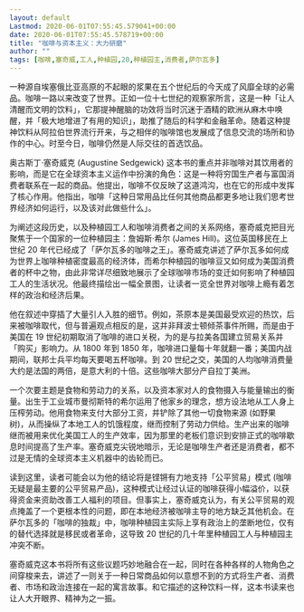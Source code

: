 ```yaml
---
layout: default
Lastmod: 2020-06-01T07:55:45.579041+00:00
date: 2020-06-01T07:55:45.578719+00:00
title: "咖啡与资本主义：大力研磨"
author: ""
tags: [咖啡,塞奇威,工人,种植园,20,种植园主,消费者,萨尔瓦多]
---
```


一种源自埃塞俄比亚高原的不起眼的浆果在五个世纪后的今天成了风靡全球的必需品。咖啡一路以来改变了世界。正如一位十七世纪的观察家所言，这是一种「让人清醒而文明的饮料」，它那提神醒脑的功效将当时沉迷于酒精的欧洲从麻木中唤醒，并「极大地增进了有用的知识」，助推了随后的科学和金融革命。随着这种提神饮料从阿拉伯世界流行开来，与之相伴的咖啡馆也发展成了信息交流的场所和协作的中心。时至今日，咖啡仍然是人际交往的首选饮品。

奥古斯丁·塞奇威克 (Augustine Sedgewick) 这本书的重点并非咖啡对其饮用者的影响，而是它在全球资本主义运作中扮演的角色：这是一种将穷国生产者与富国消费者联系在一起的商品。他提出，咖啡不仅反映了这道鸿沟，也在它的形成中发挥了核心作用。他指出，咖啡「这种日常用品比任何其他商品都更多地让我们思考世界经济如何运行，以及该对此做些什么」。

为阐述这段历史，以及种植园工人和咖啡消费者之间的关系网络，塞奇威克把目光聚焦于一个国家的一位种植园主：詹姆斯·希尔 (James Hill)。这位英国移民在上世纪 20 年代已经成了「萨尔瓦多的咖啡之王」。塞奇威克讲述了萨尔瓦多如何成为世界上咖啡种植密度最高的经济体，而希尔种植园的咖啡豆又如何成为美国消费者的杯中之物，由此非常详尽细致地展示了全球咖啡市场的变迁如何影响了种植园工人的生活状况。他最终描绘出一幅全景图，让读者一览全世界对咖啡上瘾有着怎样的政治和经济后果。

他在叙述中穿插了大量引人入胜的细节。例如，茶原本是美国最受欢迎的热饮，后来被咖啡取代，但与普遍观点相反的是，这并非拜波士顿倾茶事件所赐，而是由于美国在 19 世纪初期取消了咖啡的进口关税，为的是与拉美各国建立贸易关系并「购买」影响力。从 1800 年到 1850 年，咖啡进口量每十年就翻一番；美国内战期间，联邦士兵平均每天要喝五杯咖啡。到 20 世纪之交，美国的人均咖啡消费量大约是法国的两倍，是意大利的十倍。这些咖啡大部分产自拉丁美洲。

一个次要主题是食物和劳动力的关系，以及资本家对人的食物摄入与能量输出的衡量。出生于工业城市曼彻斯特的希尔运用了他家乡的理念，想方设法地从工人身上压榨劳动。他用食物来支付大部分工资，并铲除了其他一切食物来源 (如野果树)，从而操纵了本地工人的饥饿程度，继而控制了劳动力供给。生产出来的咖啡继而被用来优化美国工人的生产效率，因为那里的老板们意识到安排正式的咖啡歇息时间提高了生产率。塞奇威克尖锐地暗示，无论是咖啡生产者还是消费者，都不过是无情的全球资本主义机器中的齿轮而已。

读到这里，读者可能会以为他的结论将是铿锵有力地支持「公平贸易」模式 (咖啡无疑是最主要的公平贸易产品)，这种模式让经过认证的咖啡获得小幅溢价，以获得资金来资助改善工人福利的项目。但事实上，塞奇威克认为，有关公平贸易的观点掩盖了一个更根本性的问题，即在本地经济被咖啡主导的地方缺乏其他机会。在萨尔瓦多的「咖啡的独裁」中，咖啡种植园主实际上享有政治上的垄断地位，仅有的替代选择就是移民或者革命，这导致 20 世纪的几十年里种植园工人与种植园主冲突不断。

塞奇威克这本书将所有这些议题巧妙地融合在一起，同时在各种各样的人物角色之间穿梭来去，讲述了一则关于一种日常商品如何以意想不到的方式将生产者、消费者、市场和政治连接在一起的寓言故事。和它描述的这种饮料一样，这本书读来也让人大开眼界、精神为之一振。

